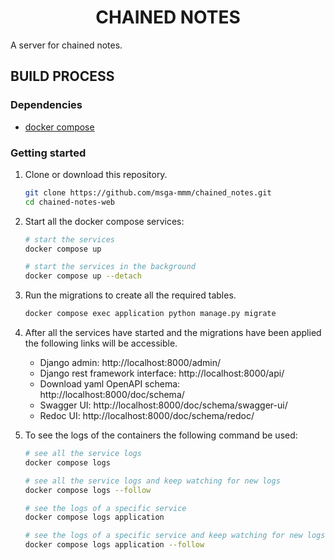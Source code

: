 <h1 align="center">CHAINED NOTES</h1>

A server for chained notes.

## BUILD PROCESS

### Dependencies

- [docker compose](https://docs.docker.com/compose/install/)

### Getting started

1. Clone or download this repository.

   ```sh
   git clone https://github.com/msga-mmm/chained_notes.git
   cd chained-notes-web
   ```

2. Start all the docker compose services:

   ```sh
   # start the services
   docker compose up

   # start the services in the background
   docker compose up --detach
   ```

3. Run the migrations to create all the required tables.

   ```sh
   docker compose exec application python manage.py migrate
   ```

4. After all the services have started and the migrations have been applied the following links will be accessible.

   - Django admin: http://localhost:8000/admin/
   - Django rest framework interface: http://localhost:8000/api/
   - Download yaml OpenAPI schema: http://localhost:8000/doc/schema/
   - Swagger UI: http://localhost:8000/doc/schema/swagger-ui/
   - Redoc UI: http://localhost:8000/doc/schema/redoc/

5. To see the logs of the containers the following command be used:

   ```sh
   # see all the service logs
   docker compose logs

   # see all the service logs and keep watching for new logs
   docker compose logs --follow

   # see the logs of a specific service
   docker compose logs application

   # see the logs of a specific service and keep watching for new logs
   docker compose logs application --follow
   ```
